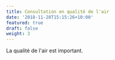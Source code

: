 ```yaml
---
title: Consultation en qualité de l'air
date: '2018-11-28T15:15:26+10:00'
featured: true
draft: false
weight: 3
---
```

La qualité de l'air est important. 
